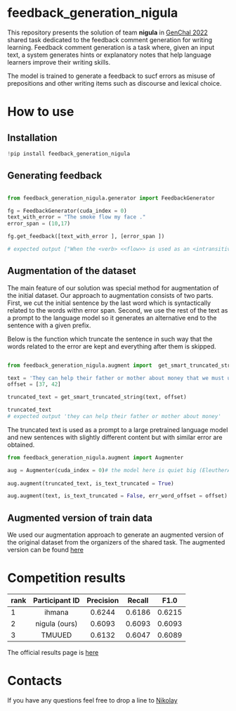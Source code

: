 # feedback_generation_nigula

This repository presents the solution of team __nigula__ in [GenChal 2022](https://fcg.sharedtask.org/) shared task dedicated to the feedback comment generation for writing learning. Feedback comment generation is a task where, given an input text, a system generates hints or explanatory notes that help language learners improve their writing skills.

The model is trained to generate a feedback to sucf errors as misuse of prepositions and other writing items such as discourse and lexical choice. 

# How to use

## Installation
```python
!pip install feedback_generation_nigula
```

## Generating feedback
```python

from feedback_generation_nigula.generator import FeedbackGenerator

fg = FeedbackGenerator(cuda_index = 0)
text_with_error = "The smoke flow my face ."
error_span = (10,17)

fg.get_feedback([text_with_error ], [error_span ]) 

# expected output ["When the <verb> <<flow>> is used as an <intransitive verb> to express'' to move in a stream'', a <preposition> needs to be placed to indicate the direction"]

```

## Augmentation of the dataset

The main feature of our solution was special method for augmentation of the initial dataset. Our approach to augmentation consists of two parts. First, we cut the initial sentence by the last word which is syntactically related to the words withn error span. Second, we use the rest of the text as a prompt to the language model so it generates an alternative end to the sentence with a given prefix.

Below is the function which truncate the sentence in such way that the words related to the error are kept and everything after them is skipped.
```python

from feedback_generation_nigula.augment import  get_smart_truncated_string

text = 'They can help their father or mother about money that we must use in the university too .'
offset = [37, 42]

truncated_text = get_smart_truncated_string(text, offset)

truncated_text
# expected output 'they can help their father or mother about money'
```

The truncated text is used as a prompt to a large pretrained language model and new sentences with slightly different content but with similar error are obtained.

```python
from feedback_generation_nigula.augment import Augmenter

aug = Augmenter(cuda_index = 0)# the model here is quiet big (EleutherAI/gpt-neo-1.3B) so it is recommended to launch this with GPU on the machine with big RAM. You can also use an alternative language model which fits your machine
 
aug.augment(truncated_text, is_text_truncated = True)

aug.augment(text, is_text_truncated = False, err_word_offset = offset)

```

## Augmented version of train data

We used our augmentation approach to generate an augmented version of the original dataset from the organizers of the shared task. The augmented version can be found [here](feedback_generation_nigula/augmented_data.csv)

# Competition results

| rank | Participant ID | Precision | Recall |  F1.0  |
|------|:--------------:|:---------:|:------:|:------:|
| 1    | ihmana         | 0.6244    | 0.6186 | 0.6215 |
| 2    | nigula (ours)  | 0.6093    | 0.6093 | 0.6093 |
| 3    | TMUUED         | 0.6132    | 0.6047 | 0.6089 |

The official results page is [here](https://fcg.sharedtask.org/results/)

# Contacts

If you have any questions feel free to drop a line to [Nikolay](mailto:bbkhse@gmail.com)

